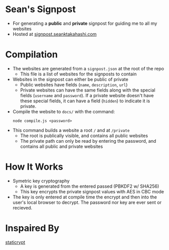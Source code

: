 # Sean's Signpost

- For generating a __public__ and __private__ signpost for guiding me to
all my websites
- Hosted at [signpost.seanktakahashi.com](https://signpost.seanktakahashi.com)

# Compilation

- The websites are generated from a `signpost.json` at the root of the repo
  - This file is a list of websites for the signposts to contain
- Websites in the signpost can either be public of private
  - Public websites have fields (`name`, `description`, `url`)
  - Private websites can have the same fields along with the special fields
    (`username` and `password`). If a private website doesn't have these
    special fields, it can have a field (`hidden`) to indicate it is private.
- Compile the website to `docs/` with the command:
  ```
  node compile.js <password>
  ```
- This command builds a website a root `/` and at `/private`
  - The root is publically visible, and contains all public websites 
  - The private path can only be read by entering the password,
    and contains all public and private websites

# How It Works

- Symetric key cryptography
  - A key is generated from the entered passed (PBKDF2 w/ SHA256)
  - This key encrypts the private signpost values with AES in CBC mode
- The key is only entered at compile time the encrypt and then into the user's
  local browser to decrypt. The password nor key are ever sent or recieved.

# Inspaired By

[staticrypt](https://github.com/robinmoisson/staticrypt)


